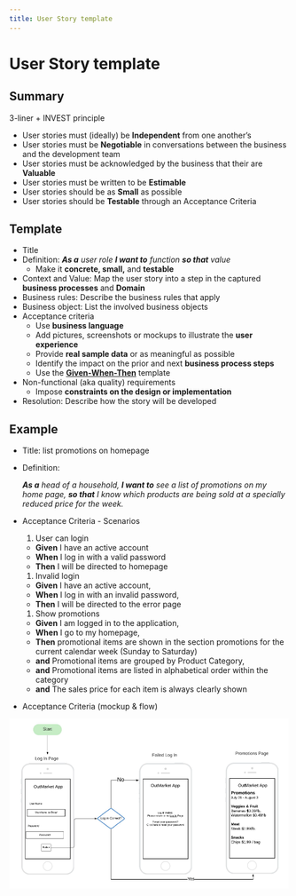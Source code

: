 ```yaml
---
title: User Story template
---
```


# User Story template

## Summary

3-liner + INVEST principle

* User stories must (ideally) be **Independent** from
one another’s
* User stories must be **Negotiable** in conversations between the business and the development team
* User stories must be acknowledged by the business that their are **Valuable**
* User stories must be written to be **Estimable**
* User stories should be as **Small** as possible
* User stories should be **Testable** through an Acceptance Criteria

## Template

* Title
* Definition: _**As a** user role **I want to** function **so that** value_
    * Make it **concrete, small,** and **testable**
* Context and Value: Map the user story into a step in the captured **business processes** and **Domain**
* Business rules: Describe the business rules that apply
* Business object: List the involved business objects
* Acceptance criteria
    * Use **business language**
    * Add pictures, screenshots or mockups to illustrate the **user experience**
    * Provide **real sample data** or as meaningful as possible
    * Identify the impact on the prior and next **business process steps**
    * Use the [**Given-When-Then**](https://www.agilealliance.org/glossary/gwt) template
* Non-functional (aka quality) requirements
    * Impose **constraints on the design or implementation**
* Resolution: Describe how the story will be developed

## Example

* Title: list promotions on homepage
* Definition:

    _**As a** head of a household,
    **I want to** see a list of promotions on my home page,
    **so that** I know which products are being sold at a specially reduced price for the week._
* Acceptance Criteria - Scenarios

    1. User can login
    * **Given** I have an active account
    * **When**  I log in with a valid password
    * **Then**  I will be directed to homepage
    1. Invalid login
    * **Given** I have an active account,
    * **When** I log in with an invalid password,
    * **Then** I will be directed to the error page
    1. Show promotions
    * **Given** I am logged in to the application,
    * **When** I go to my homepage,
    * **Then** promotional items are shown in the section promotions for the current calendar week (Sunday to Saturday)
    * **and** Promotional items are grouped by Product Category,
    * **and** Promotional items are listed in alphabetical order within the category
    * **and** The sales price for each item is always clearly shown

* Acceptance Criteria (mockup & flow)

![mockup and flow screen sample](images\MockupAndFlow.png)
